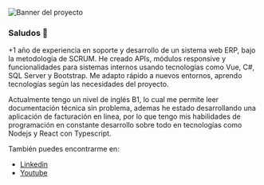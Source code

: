 ![Banner del proyecto](https://res.cloudinary.com/dnrvofnjf/image/upload/v1748526861/banner_programacion.png)

### Saludos 👋

+1 año de experiencia en soporte y desarrollo de un sistema web ERP, bajo la metodología de SCRUM. He
creado APIs, módulos responsive y funcionalidades para sistemas internos usando tecnologías como Vue,
C#, SQL Server y Bootstrap. Me adapto rápido a nuevos entornos, aprendo tecnologías según las
necesidades del proyecto.

Actualmente tengo un nivel de inglés B1, lo cual me permite leer documentación técnica sin problema, ademas he estado desarrollando una aplicación de facturación en linea, por lo que tengo mis habilidades de programación en constante desarrollo sobre todo en tecnologías como Nodejs y React con Typescript.

También puedes encontrarme en:
* [Linkedin](https://www.linkedin.com/in/yahirdz/)
* [Youtube](https://www.youtube.com/@diseño_inteligente)

